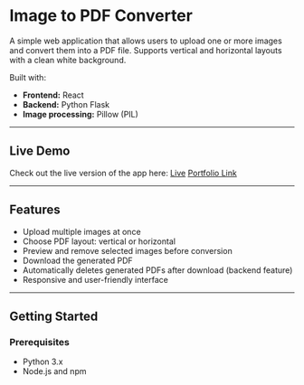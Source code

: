 # Image to PDF Converter

A simple web application that allows users to upload one or more images and convert them into a PDF file. Supports vertical and horizontal layouts with a clean white background.

Built with:
- **Frontend:** React
- **Backend:** Python Flask
- **Image processing:** Pillow (PIL)

---

## Live Demo

Check out the live version of the app here: 
[Live](https://image-to-pdf-xk4h.onrender.com/)
[Portfolio Link](https://rohitsinghcodes-portfolio.onrender.com/)

---

## Features

- Upload multiple images at once
- Choose PDF layout: vertical or horizontal
- Preview and remove selected images before conversion
- Download the generated PDF
- Automatically deletes generated PDFs after download (backend feature)
- Responsive and user-friendly interface

---

## Getting Started

### Prerequisites

- Python 3.x
- Node.js and npm
